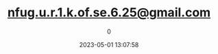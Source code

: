 ---
index: 7500
title: "nfug.u.r.1.k.of.se.6.25@gmail.com"
subtitle: ""
author: 0
date: "2023-05-01 13:07:58"
date_gmt: "2023-05-01 11:07:58"
excerpt: ""
content: "nfug.u.r.1.k.of.se.6.25@gmail.com\nJeffreyhig"
status: "publish"
comment_status: "closed"
name: "nfug-u-r-1-k-of-se-6-25-gmail-com"
modified: "2023-05-01 13:07:58"
modified_gmt: "2023-05-01 11:07:58"
content_filtered: ""
parent: 0
guid: "https://www.artkidsfoundation.org/?type=flamingo_contact&p=7500"
type: "flamingo_contact"
comment_count: 0
categories: []
tags: []
---